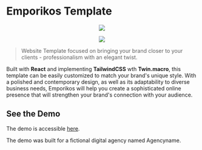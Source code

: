 # Emporikos Template

<p align="center">
  <img src="https://i.postimg.cc/tJrvXh9V/Emporikos-Logo.png">
</p>
<p align="center">
  <img src="https://i.postimg.cc/L8MJLB0t/Screenshot-2022-12-26-at-15-57-34.png">
</p>

> Website Template focused on bringing your brand closer to your clients - professionalism with an elegant twist.

Built with **React** and implementing **TailwindCSS** wth **Twin.macro**, this template can be easily customized to match your brand's unique style. With a polished and contemporary design, as well as its adaptability to diverse business needs, Emporikos will help you create a sophisticated online presence that will strengthen your brand's connection with your audience.

## See the Demo

The demo is accessible [here](https://mxptx22.github.io/emporikos-template/).

The demo was built for a fictional digital agency named Agencyname.
